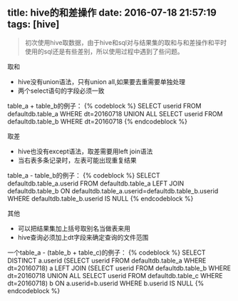title: hive的和差操作
date: 2016-07-18 21:57:19
tags: [hive]
---
>初次使用hive取数据，由于hive和sql对与结果集的取和与和差操作和平时使用的sql还是有些差别，所以使用过程中遇到了些问题。

取和

- hive没有union语法，只有union all,如果要去重需要单独处理
- 两个select语句的字段必须一致

table_a + table_b的例子：
{% codeblock %}
SELECT userid FROM defaultdb.table_a WHERE dt=20160718
UNION ALL
SELECT userid FROM defaultdb.table_b WHERE dt=20160718
{% endcodeblock %}
	
取差

- hive也没有except语法，取差需要用left join语法
- 当右表多条记录时，左表可能出现重复结果

table_a - table_b的例子：
{% codeblock %}
SELECT defaultdb.table_a.userid
FROM defaultdb.table_a LEFT JOIN defaultdb.table_b
ON defaultdb.table_a.userid=defaultdb.table_b.userid
WHERE defaultdb.table_b.userid IS NULL
{% endcodeblock %}

其他

- 可以把结果集加上括号取别名当做表来用
- hive查询必须加上dt字段来确定查询的文件范围

一个table_a - (table_b + table_c)的例子：
{% codeblock %}
SELECT DISTINCT a.userid
(SELECT userid FROM defaultdb.table_a WHERE dt=20160718) a
LEFT JOIN
(SELECT userid FROM defaultdb.table_b WHERE dt=20160718
UNION ALL
SELECT userid FROM defaultdb.table_c WHERE dt=20160718) b
ON a.userid=b.userid
WHERE b.userid IS NULL
{% endcodeblock %}

